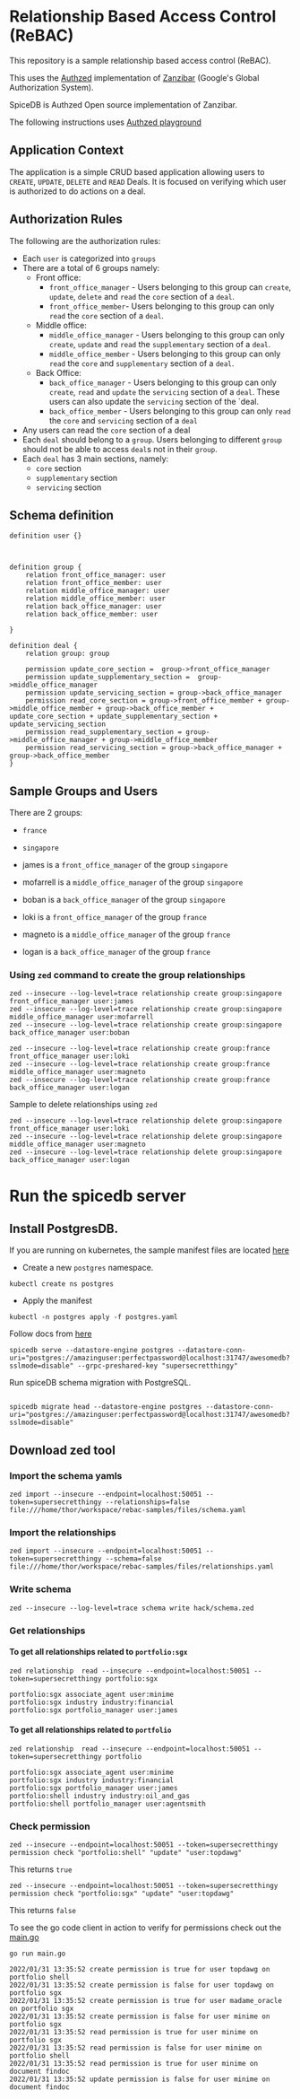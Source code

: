 # Relationship Based Access Control (ReBAC)

This repository is a sample relationship based access control (ReBAC).  

This uses the [Authzed](https://authzed.com/) implementation of [Zanzibar](https://research.google/pubs/pub48190/) (Google's Global Authorization System).

SpiceDB is Authzed Open source implementation of Zanzibar.

The following instructions uses [Authzed playground](https://play.authzed.com/schema)

## Application Context

The application is a simple CRUD based application allowing users to `CREATE`, `UPDATE`, `DELETE` and `READ` Deals.
It is focused on verifying which user is authorized to do actions on a deal.

## Authorization Rules

The following are the authorization rules:

* Each `user` is categorized into `groups`
* There are a total of 6 groups namely:
    * Front office:
        * `front_office_manager` - Users belonging to this group can `create`, `update`, `delete` and `read` the `core` section of a `deal`.
        * `front_office_member`- Users belonging to this group can only `read` the `core` section of a `deal`.
    * Middle office:
        * `middle_office_manager` - Users belonging to this group can only `create`, `update` and `read` the `supplementary` section of a `deal`.
        * `middle_office_member` - Users belonging to this group can only `read` the `core` and `supplementary` section of a `deal`.
    * Back Office:
        * `back_office_manager` - Users belonging to this group can only `create`, `read` and `update` the `servicing` section of a `deal`.  These users can also update the `servicing` section of the `deal.
        * `back_office_member` - Users belonging to this group can only `read` the `core` and `servicing` section of a `deal`
* Any users can read the `core` section of a deal
* Each `deal` should belong to a `group`.  Users belonging to different `group` should not be able to access `deal`s not in their `group`.
* Each `deal` has 3 main sections, namely:
    * `core` section
    * `supplementary` section
    * `servicing` section


## Schema definition

```
definition user {}



definition group {
    relation front_office_manager: user
    relation front_office_member: user
    relation middle_office_manager: user
    relation middle_office_member: user
    relation back_office_manager: user
    relation back_office_member: user

}

definition deal {
    relation group: group
    
    permission update_core_section =  group->front_office_manager
    permission update_supplementary_section =  group->middle_office_manager
    permission update_servicing_section = group->back_office_manager
    permission read_core_section = group->front_office_member + group->middle_office_member + group->back_office_member + update_core_section + update_supplementary_section + update_servicing_section
    permission read_supplementary_section = group->middle_office_manager + group->middle_office_member
    permission read_servicing_section = group->back_office_manager + group->back_office_member
}

```
## Sample Groups and Users

There are 2 groups:
* `france`
* `singapore`

* james is a `front_office_manager` of the group `singapore`
* mofarrell is a `middle_office_manager` of the group `singapore`
* boban is a `back_office_manager` of the group `singapore`

* loki is a `front_office_manager` of the group `france`
* magneto is a `middle_office_manager` of the group `france`
* logan is a `back_office_manager` of the group `france`

### Using `zed` command to create the group relationships

```
zed --insecure --log-level=trace relationship create group:singapore front_office_manager user:james
zed --insecure --log-level=trace relationship create group:singapore middle_office_manager user:mofarrell
zed --insecure --log-level=trace relationship create group:singapore back_office_manager user:boban

zed --insecure --log-level=trace relationship create group:france front_office_manager user:loki
zed --insecure --log-level=trace relationship create group:france middle_office_manager user:magneto
zed --insecure --log-level=trace relationship create group:france back_office_manager user:logan

```

Sample to delete relationships using `zed`

``` shell
zed --insecure --log-level=trace relationship delete group:singapore front_office_manager user:loki
zed --insecure --log-level=trace relationship delete group:singapore middle_office_manager user:magneto
zed --insecure --log-level=trace relationship delete group:singapore back_office_manager user:logan
```


# Run the spicedb server

## Install PostgresDB.

If you are running on kubernetes, the sample manifest files are located [here](manifest/postgres/postgres.yaml)

* Create a new `postgres` namespace.  

```shell
kubectl create ns postgres
```

* Apply the manifest

```shell
kubectl -n postgres apply -f postgres.yaml
```


Follow docs from [here](https://github.com/authzed/spicedb#installing-spicedb)

```shell
spicedb serve --datastore-engine postgres --datastore-conn-uri="postgres://amazinguser:perfectpassword@localhost:31747/awesomedb?sslmode=disable" --grpc-preshared-key "supersecretthingy"
```

Run spiceDB schema migration with PostgreSQL.

```shell

spicedb migrate head --datastore-engine postgres --datastore-conn-uri="postgres://amazinguser:perfectpassword@localhost:31747/awesomedb?sslmode=disable"
```

## Download zed tool

### Import the schema yamls

```
zed import --insecure --endpoint=localhost:50051 --token=supersecretthingy --relationships=false file:///home/thor/workspace/rebac-samples/files/schema.yaml
```

### Import the relationships

```
zed import --insecure --endpoint=localhost:50051 --token=supersecretthingy --schema=false file:///home/thor/workspace/rebac-samples/files/relationships.yaml
```

### Write schema

``` shell
zed --insecure --log-level=trace schema write hack/schema.zed
```

### Get relationships

#### To get all relationships related to `portfolio:sgx`

```shell
zed relationship  read --insecure --endpoint=localhost:50051 --token=supersecretthingy portfolio:sgx

portfolio:sgx associate_agent user:minime
portfolio:sgx industry industry:financial
portfolio:sgx portfolio_manager user:james
```

#### To get all relationships related to `portfolio`

```shell
zed relationship  read --insecure --endpoint=localhost:50051 --token=supersecretthingy portfolio

portfolio:sgx associate_agent user:minime
portfolio:sgx industry industry:financial
portfolio:sgx portfolio_manager user:james
portfolio:shell industry industry:oil_and_gas
portfolio:shell portfolio_manager user:agentsmith
```

### Check permission

```
zed --insecure --endpoint=localhost:50051 --token=supersecretthingy permission check "portfolio:shell" "update" "user:topdawg"
```
This returns `true`

```
zed --insecure --endpoint=localhost:50051 --token=supersecretthingy permission check "portfolio:sgx" "update" "user:topdawg"
```

This returns `false`

To see the go code client in action to verify for permissions check out the [main.go](main.go)

```shell
go run main.go

2022/01/31 13:35:52 create permission is true for user topdawg on portfolio shell
2022/01/31 13:35:52 create permission is false for user topdawg on portfolio sgx
2022/01/31 13:35:52 create permission is true for user madame_oracle on portfolio sgx
2022/01/31 13:35:52 create permission is false for user minime on portfolio sgx
2022/01/31 13:35:52 read permission is true for user minime on portfolio sgx
2022/01/31 13:35:52 read permission is false for user minime on portfolio shell
2022/01/31 13:35:52 read permission is true for user minime on document findoc
2022/01/31 13:35:52 update permission is false for user minime on document findoc
```